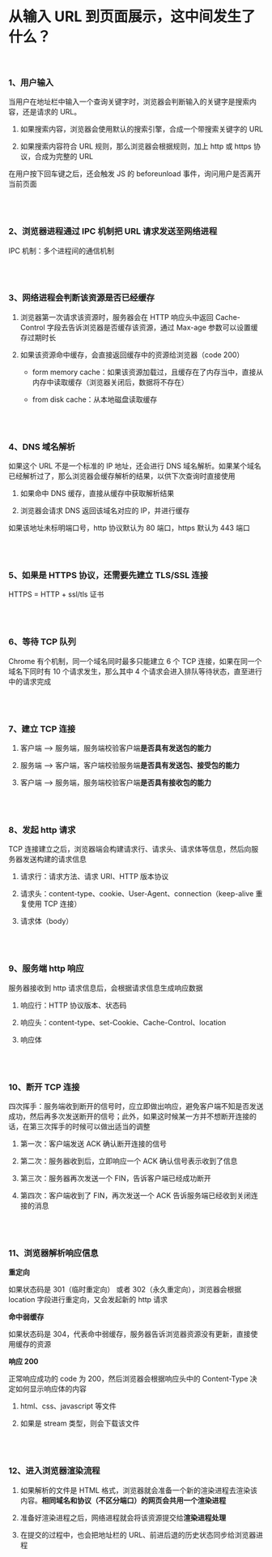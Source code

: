 # 从输入 URL 到页面展示，这中间发生了什么？

</br>

### 1、用户输入

当用户在地址栏中输入一个查询关键字时，浏览器会判断输入的关键字是搜索内容，还是请求的 URL。

1. 如果搜索内容，浏览器会使用默认的搜索引擎，合成一个带搜索关键字的 URL

2. 如果搜索内容符合 URL 规则，那么浏览器会根据规则，加上 http 或 https 协议，合成为完整的 URL

在用户按下回车键之后，还会触发 JS 的 beforeunload 事件，询问用户是否离开当前页面

</br>
</br>

### 2、浏览器进程通过 IPC 机制把 URL 请求发送至网络进程

IPC 机制：多个进程间的通信机制

</br>
</br>

### 3、网络进程会判断该资源是否已经缓存

1. 浏览器第一次请求该资源时，服务器会在 HTTP 响应头中返回 Cache-Control 字段去告诉浏览器是否缓存该资源，通过 Max-age 参数可以设置缓存过期时长

2. 如果该资源命中缓存，会直接返回缓存中的资源给浏览器（code 200）

    - form memory cache：如果该资源加载过，且缓存在了内存当中，直接从内存中读取缓存（浏览器关闭后，数据将不存在）

    - from disk cache：从本地磁盘读取缓存

</br>
</br>

### 4、DNS 域名解析

如果这个 URL 不是一个标准的 IP 地址，还会进行 DNS 域名解析。如果某个域名已经解析过了，那么浏览器会缓存解析的结果，以供下次查询时直接使用

1. 如果命中 DNS 缓存，直接从缓存中获取解析结果

2. 浏览器会请求 DNS 返回该域名对应的 IP，并进行缓存

如果该地址未标明端口号，http 协议默认为 80 端口，https 默认为 443 端口

</br>
</br>

### 5、如果是 HTTPS 协议，还需要先建立 TLS/SSL 连接

HTTPS = HTTP + ssl/tls 证书

</br>
</br>

### 6、等待 TCP 队列

Chrome 有个机制，同一个域名同时最多只能建立 6 个 TCP 连接，如果在同一个域名下同时有 10 个请求发生，那么其中 4 个请求会进入排队等待状态，直至进行中的请求完成

</br>
</br>

### 7、建立 TCP 连接

1. 客户端 ——> 服务端，服务端校验客户端**是否具有发送包的能力**

2. 服务端 ——> 客户端，客户端校验服务端**是否具有发送包、接受包的能力**

3. 客户端 ——> 服务端，服务端校验客户端**是否具有接收包的能力**

</br>
</br>

### 8、发起 http 请求

TCP 连接建立之后，浏览器端会构建请求行、请求头、请求体等信息，然后向服务器发送构建的请求信息

1. 请求行：请求方法、请求 URI、HTTP 版本协议

2. 请求头：content-type、cookie、User-Agent、connection（keep-alive 重复使用 TCP 连接）

3. 请求体（body）

</br>
</br>

### 9、服务端 http 响应

服务器接收到 http 请求信息后，会根据请求信息生成响应数据

1. 响应行：HTTP 协议版本、状态码

2. 响应头：content-type、set-Cookie、Cache-Control、location

3. 响应体

</br>
</br>

### 10、断开 TCP 连接

四次挥手：服务端收到断开的信号时，应立即做出响应，避免客户端不知是否发送成功，然后再多次发送断开的信号；此外，如果这时候某一方并不想断开连接的话，在第三次挥手的时候可以做出适当的调整

1. 第一次：客户端发送 ACK 确认断开连接的信号

2. 第二次：服务器收到后，立即响应一个 ACK 确认信号表示收到了信息

3. 第三次：服务器再次发送一个 FIN，告诉客户端已经成功断开

4. 第四次：客户端收到了 FIN，再次发送一个 ACK 告诉服务端已经收到关闭连接的消息

</br>
</br>

### 11、浏览器解析响应信息

**重定向**

如果状态码是 301（临时重定向） 或者 302（永久重定向），浏览器会根据 location 字段进行重定向，又会发起新的 http 请求

**命中弱缓存**

如果状态码是 304，代表命中弱缓存，服务器告诉浏览器资源没有更新，直接使用缓存的资源

**响应 200**

正常响应成功的 code 为 200，然后浏览器会根据响应头中的 Content-Type 决定如何显示响应体的内容

1. html、css、javascript 等文件

2. 如果是 stream 类型，则会下载该文件

</br>
</br>

### 12、进入浏览器渲染流程

1. 如果解析的文件是 HTML 格式，浏览器就会准备一个新的渲染进程去渲染该内容。**相同域名和协议（不区分端口）的网页会共用一个渲染进程**

2. 准备好渲染进程之后，网络进程就会将该资源提交给**渲染进程处理**

3. 在提交的过程中，也会把地址栏的 URL、前进后退的历史状态同步给浏览器进程

</br>
</br>
